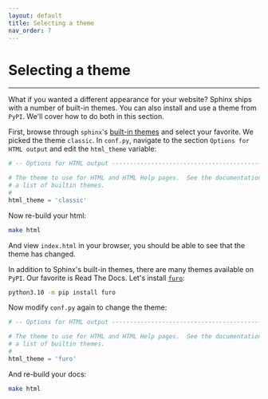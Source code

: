 ```yaml
---
layout: default
title: Selecting a theme
nav_order: 7
---
```


# Selecting a theme

---

What if you wanted a different appearance for your website? Sphinx ships with a number of built-in themes. You can also install and use a theme from `PyPI`. We'll cover how to do both in this section.

First, browse through `sphinx`'s [built-in themes](https://www.sphinx-doc.org/en/master/usage/theming.html#builtin-themes) and select your favorite. We picked the theme `classic`. In `conf.py`, navigate to the section `Options for HTML output` and edit the `html_theme` variable:

```py
# -- Options for HTML output -------------------------------------------------

# The theme to use for HTML and HTML Help pages.  See the documentation for
# a list of builtin themes.
#
html_theme = 'classic'
```

Now re-build your html:

```sh
make html
```

And view `index.html` in your browser, you should be able to see that the theme has changed.

In addition to Sphinx's built-in themes, there are many themes available on `PyPI`. Our favorite is
Read The Docs. Let's install [`furo`](https://github.com/pradyunsg/furo):

```sh
python3.10 -m pip install furo
```

Now modify `conf.py` again to change the theme:

```py
# -- Options for HTML output -------------------------------------------------

# The theme to use for HTML and HTML Help pages.  See the documentation for
# a list of builtin themes.
#
html_theme = 'furo'
```

And re-build your docs:

```sh
make html
```
